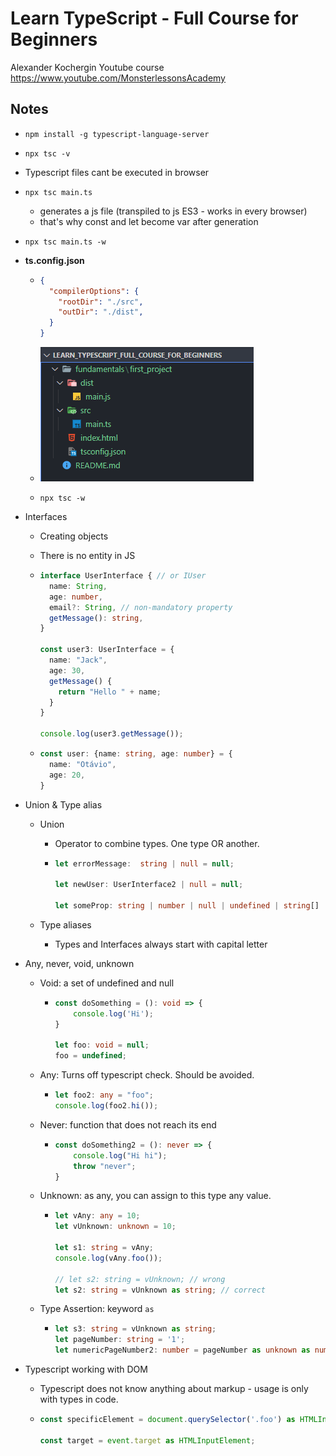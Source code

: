 # Learn TypeScript - Full Course for Beginners

Alexander Kochergin Youtube course https://www.youtube.com/MonsterlessonsAcademy

## Notes

- `npm install -g typescript-language-server`

- `npx tsc -v`

- Typescript files cant be executed in browser

- `npx tsc main.ts`

  - generates a js file (transpiled to js ES3 - works in every browser)
  - that's why const and let become var after generation

- `npx tsc main.ts -w`

- **ts.config.json**

  - ```json
    {
      "compilerOptions": {
        "rootDir": "./src",
        "outDir": "./dist",
      }
    }
    ```

  - ![image-20210817164330328](README.assets/image-20210817164330328.png)

  - `npx tsc -w`

- Interfaces

  - Creating objects

  - There is no entity in JS

  - ```typescript
    interface UserInterface { // or IUser
      name: String,
      age: number,
      email?: String, // non-mandatory property
      getMessage(): string,
    }
    
    const user3: UserInterface = {
      name: "Jack",
      age: 30,
      getMessage() {
        return "Hello " + name;
      }
    }
    
    console.log(user3.getMessage());
    ```

  - ```typescript
    const user: {name: string, age: number} = {
      name: "Otávio",
      age: 20,
    }
    ```

- Union & Type alias

  - Union

    - Operator to combine types. One type OR another.

    - ```ts
      let errorMessage:  string | null = null;
      
      let newUser: UserInterface2 | null = null;
      
      let someProp: string | number | null | undefined | string[] | object; // bad code
      ```

  - Type aliases

    - Types and Interfaces always start with capital letter

- Any, never, void, unknown

  - Void: a set of undefined and null

    - ```ts
      const doSomething = (): void => {
          console.log('Hi');
      }
      
      let foo: void = null;
      foo = undefined;
      ```

  - Any: Turns off typescript check. Should be avoided.

    - ```ts
      let foo2: any = "foo";
      console.log(foo2.hi());
      ```

  - Never: function that does not reach its end

    - ```ts
      const doSomething2 = (): never => {
          console.log("Hi hi");
          throw "never";
      }
      ```

  - Unknown: as any, you can assign to this type any value.

    - ```ts
      let vAny: any = 10;
      let vUnknown: unknown = 10;
      
      let s1: string = vAny;
      console.log(vAny.foo());
      
      // let s2: string = vUnknown; // wrong
      let s2: string = vUnknown as string; // correct
      ```

  - Type Assertion: keyword `as`

    - ```ts
      let s3: string = vUnknown as string;
      let pageNumber: string = '1';
      let numericPageNumber2: number = pageNumber as unknown as number; 
      ```

- Typescript working with DOM

  - Typescript does not know anything about markup - usage is only with types in code.

  - ```ts
    const specificElement = document.querySelector('.foo') as HTMLInputElement;
    
    const target = event.target as HTMLInputElement;
    ```

    

  
